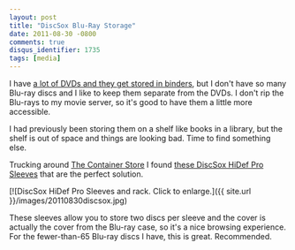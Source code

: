 ```yaml
---
layout: post
title: "DiscSox Blu-Ray Storage"
date: 2011-08-30 -0800
comments: true
disqus_identifier: 1735
tags: [media]
---
```

I have [a lot of DVDs and they get stored in
binders](/archive/2011/05/20/media-storage.aspx), but I don't have so
many Blu-ray discs and I like to keep them separate from the DVDs. I
don't rip the Blu-rays to my movie server, so it's good to have them a
little more accessible.

I had previously been storing them on a shelf like books in a library,
but the shelf is out of space and things are looking bad. Time to find
something else.

Trucking around [The Container Store](http://www.containerstore.com) I
found [these DiscSox HiDef Pro
Sleeves](http://www.amazon.com/dp/B004HCC8JI?tag=mhsvortex) that are the
perfect solution.

[![DiscSox HiDef Pro Sleeves and rack. Click to
enlarge.]({{ site.url }}/images/20110830discsox.jpg)

These sleeves allow you to store two discs per sleeve and the cover is
actually the cover from the Blu-ray case, so it's a nice browsing
experience. For the fewer-than-65 Blu-ray discs I have, this is great.
Recommended.
